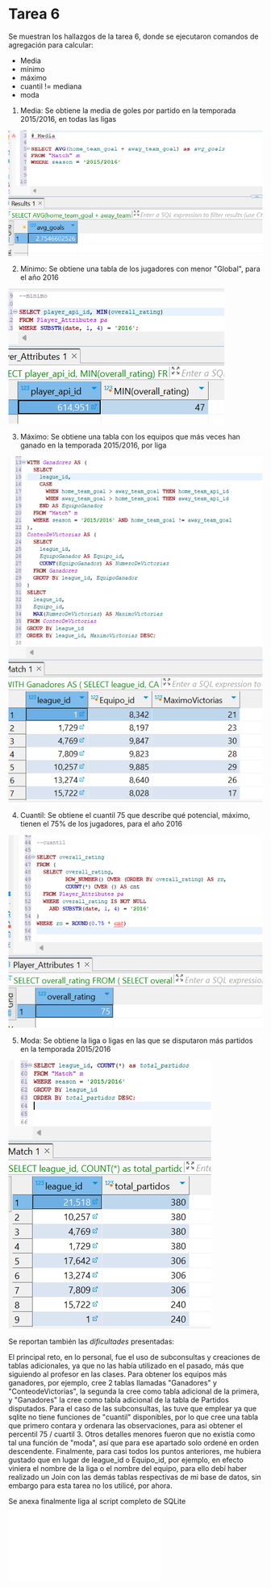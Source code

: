 # Tarea 6

Se muestran los hallazgos de la tarea 6, donde se ejecutaron comandos de agregación para calcular:
- Media
- mínimo
- máximo
- cuantil != mediana
- moda

1. Media: Se obtiene la media de goles por partido en la temporada 2015/2016, en todas las ligas

![media](./Tarea%206%20recursos/media.png)

2. Mínimo: Se obtiene una tabla de los jugadores con menor "Global", para el año 2016

![minimo](./Tarea%206%20recursos/minimo.png)

3. Máximo: Se obtiene una tabla con los equipos que más veces han ganado en la temporada 2015/2016, por liga

![maximo](./Tarea%206%20recursos/maximo.png)

4. Cuantil: Se obtiene el cuantil 75 que describe qué potencial, máximo, tienen el 75% de los jugadores, para el año 2016

![cuantil](./Tarea%206%20recursos/cuantil.png)

5. Moda: Se obtiene la liga o ligas en las que se disputaron más partidos en la temporada 2015/2016

![moda](./Tarea%206%20recursos/moda.png)

Se reportan también las *dificultades* presentadas:

El principal reto, en lo personal, fue el uso de subconsultas y creaciones de tablas adicionales, ya que no las había utilizado en el pasado, más que siguiendo al profesor en las clases. Para obtener los equipos más ganadores, por ejemplo, cree 2 tablas llamadas "Ganadores" y "ConteodeVictorias", la segunda la cree como tabla adicional de la primera, y "Ganadores" la cree como tabla adicional de la tabla de Partidos disputados. 
Para el caso de las subconsultas, las tuve que emplear ya que sqlite no tiene funciones de "cuantil" disponibles, por lo que cree una tabla que primero contara y ordenara las observaciones, para asi obtener el percentil 75 / cuartil 3.
Otros detalles menores fueron que no existía como tal una función de "moda", así que para ese apartado solo ordené en orden descendente.
Finalmente, para casi todos los puntos anteriores, me hubiera gustado que en lugar de league_id o Equipo_id, por ejemplo, en efecto viniera el nombre de la liga o el nombre del equipo, para ello debí haber realizado un Join con las demás tablas respectivas de mi base de datos, sin embargo para esta tarea no los utilicé, por ahora.


Se anexa finalmente liga al script completo de SQLite
![script](./Tarea%206%20recursos/script-sql-tarea-6.sql)